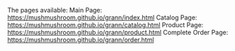 The pages available:
Main Page: https://mushmushroom.github.io/grann/index.html
Catalog Page: https://mushmushroom.github.io/grann/catalog.html
Product Page: https://mushmushroom.github.io/grann/product.html
Complete Order Page: https://mushmushroom.github.io/grann/order.html
